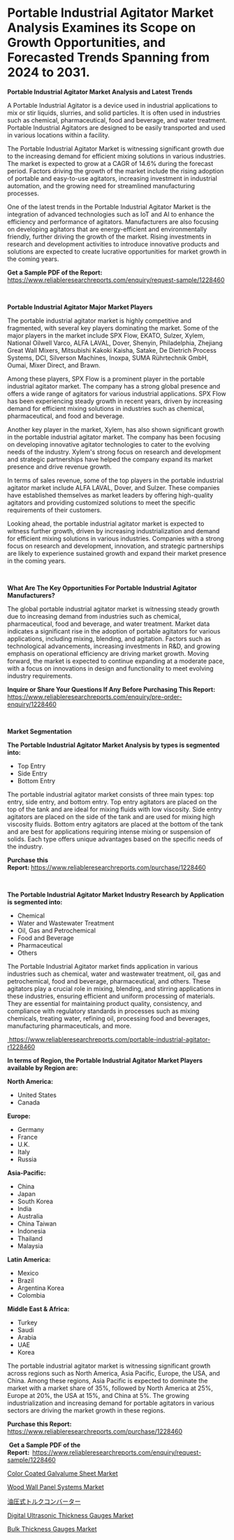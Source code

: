<p><h1>Portable Industrial Agitator Market Analysis Examines its Scope on Growth Opportunities, and Forecasted Trends Spanning from 2024 to 2031.</h1></p><p><strong>Portable Industrial Agitator Market Analysis and Latest Trends</strong></p>
<p><p>A Portable Industrial Agitator is a device used in industrial applications to mix or stir liquids, slurries, and solid particles. It is often used in industries such as chemical, pharmaceutical, food and beverage, and water treatment. Portable Industrial Agitators are designed to be easily transported and used in various locations within a facility.</p><p>The Portable Industrial Agitator Market is witnessing significant growth due to the increasing demand for efficient mixing solutions in various industries. The market is expected to grow at a CAGR of 14.6% during the forecast period. Factors driving the growth of the market include the rising adoption of portable and easy-to-use agitators, increasing investment in industrial automation, and the growing need for streamlined manufacturing processes.</p><p>One of the latest trends in the Portable Industrial Agitator Market is the integration of advanced technologies such as IoT and AI to enhance the efficiency and performance of agitators. Manufacturers are also focusing on developing agitators that are energy-efficient and environmentally friendly, further driving the growth of the market. Rising investments in research and development activities to introduce innovative products and solutions are expected to create lucrative opportunities for market growth in the coming years.</p></p>
<p><strong>Get a Sample PDF of the Report:&nbsp;</strong> <a href="https://www.reliableresearchreports.com/enquiry/request-sample/1228460">https://www.reliableresearchreports.com/enquiry/request-sample/1228460</a></p>
<p>&nbsp;</p>
<p><strong>Portable Industrial Agitator Major Market Players</strong></p>
<p><p>The portable industrial agitator market is highly competitive and fragmented, with several key players dominating the market. Some of the major players in the market include SPX Flow, EKATO, Sulzer, Xylem, National Oilwell Varco, ALFA LAVAL, Dover, Shenyin, Philadelphia, Zhejiang Great Wall Mixers, Mitsubishi Kakoki Kaisha, Satake, De Dietrich Process Systems, DCI, Silverson Machines, Inoxpa, SUMA Rührtechnik GmbH, Oumai, Mixer Direct, and Brawn.</p><p>Among these players, SPX Flow is a prominent player in the portable industrial agitator market. The company has a strong global presence and offers a wide range of agitators for various industrial applications. SPX Flow has been experiencing steady growth in recent years, driven by increasing demand for efficient mixing solutions in industries such as chemical, pharmaceutical, and food and beverage.</p><p>Another key player in the market, Xylem, has also shown significant growth in the portable industrial agitator market. The company has been focusing on developing innovative agitator technologies to cater to the evolving needs of the industry. Xylem's strong focus on research and development and strategic partnerships have helped the company expand its market presence and drive revenue growth.</p><p>In terms of sales revenue, some of the top players in the portable industrial agitator market include ALFA LAVAL, Dover, and Sulzer. These companies have established themselves as market leaders by offering high-quality agitators and providing customized solutions to meet the specific requirements of their customers.</p><p>Looking ahead, the portable industrial agitator market is expected to witness further growth, driven by increasing industrialization and demand for efficient mixing solutions in various industries. Companies with a strong focus on research and development, innovation, and strategic partnerships are likely to experience sustained growth and expand their market presence in the coming years.</p></p>
<p>&nbsp;</p>
<p><strong>What Are The Key Opportunities For Portable Industrial Agitator Manufacturers?</strong></p>
<p><p>The global portable industrial agitator market is witnessing steady growth due to increasing demand from industries such as chemical, pharmaceutical, food and beverage, and water treatment. Market data indicates a significant rise in the adoption of portable agitators for various applications, including mixing, blending, and agitation. Factors such as technological advancements, increasing investments in R&D, and growing emphasis on operational efficiency are driving market growth. Moving forward, the market is expected to continue expanding at a moderate pace, with a focus on innovations in design and functionality to meet evolving industry requirements.</p></p>
<p><strong>Inquire or Share Your Questions If Any Before Purchasing This Report:</strong> <a href="https://www.reliableresearchreports.com/enquiry/pre-order-enquiry/1228460">https://www.reliableresearchreports.com/enquiry/pre-order-enquiry/1228460</a></p>
<p>&nbsp;</p>
<p><strong>Market Segmentation</strong></p>
<p><strong>The Portable Industrial Agitator Market Analysis by types is segmented into:</strong></p>
<p><ul><li>Top Entry</li><li>Side Entry</li><li>Bottom Entry</li></ul></p>
<p><p>The portable industrial agitator market consists of three main types: top entry, side entry, and bottom entry. Top entry agitators are placed on the top of the tank and are ideal for mixing fluids with low viscosity. Side entry agitators are placed on the side of the tank and are used for mixing high viscosity fluids. Bottom entry agitators are placed at the bottom of the tank and are best for applications requiring intense mixing or suspension of solids. Each type offers unique advantages based on the specific needs of the industry.</p></p>
<p><strong>Purchase this Report:&nbsp;</strong><a href="https://www.reliableresearchreports.com/purchase/1228460">https://www.reliableresearchreports.com/purchase/1228460</a></p>
<p>&nbsp;</p>
<p><strong>The Portable Industrial Agitator Market Industry Research by Application is segmented into:</strong></p>
<p><ul><li>Chemical</li><li>Water and Wastewater Treatment</li><li>Oil, Gas and Petrochemical</li><li>Food and Beverage</li><li>Pharmaceutical</li><li>Others</li></ul></p>
<p><p>The Portable Industrial Agitator market finds application in various industries such as chemical, water and wastewater treatment, oil, gas and petrochemical, food and beverage, pharmaceutical, and others. These agitators play a crucial role in mixing, blending, and stirring applications in these industries, ensuring efficient and uniform processing of materials. They are essential for maintaining product quality, consistency, and compliance with regulatory standards in processes such as mixing chemicals, treating water, refining oil, processing food and beverages, manufacturing pharmaceuticals, and more.</p></p>
<p><a href="https://www.reliableresearchreports.com/portable-industrial-agitator-r1228460">&nbsp;https://www.reliableresearchreports.com/portable-industrial-agitator-r1228460</a></p>
<p><strong>In terms of Region, the Portable Industrial Agitator Market Players available by Region are:</strong></p>
<p>
    <p> <strong> North America: </strong>
        <ul>
            <li>United States</li>
            <li>Canada</li>
        </ul>
        </p> 
    <p> <strong> Europe: </strong>
        <ul>
            <li>Germany</li>
            <li>France</li>
            <li>U.K.</li>
            <li>Italy</li>
            <li>Russia</li>
        </ul>
        </p> 
    <p> <strong> Asia-Pacific: </strong>
        <ul>
            <li>China</li>
            <li>Japan</li>
            <li>South Korea</li>
            <li>India</li>
            <li>Australia</li>
            <li>China Taiwan</li>
            <li>Indonesia</li>
            <li>Thailand</li>
            <li>Malaysia</li>
        </ul>
        </p> 
    <p> <strong> Latin America: </strong>
        <ul>
            <li>Mexico</li>
            <li>Brazil</li>
            <li>Argentina Korea</li>
            <li>Colombia</li>
        </ul>
        </p> 
    <p> <strong> Middle East & Africa: </strong>
        <ul>
            <li>Turkey</li>
            <li>Saudi</li>
            <li>Arabia</li>
            <li>UAE</li>
            <li>Korea</li>
        </ul>
    </p>
    </p>
<p><p>The portable industrial agitator market is witnessing significant growth across regions such as North America, Asia Pacific, Europe, the USA, and China. Among these regions, Asia Pacific is expected to dominate the market with a market share of 35%, followed by North America at 25%, Europe at 20%, the USA at 15%, and China at 5%. The growing industrialization and increasing demand for portable agitators in various sectors are driving the market growth in these regions.</p></p>
<p><strong>Purchase this Report: </strong><a href="https://www.reliableresearchreports.com/purchase/1228460">https://www.reliableresearchreports.com/purchase/1228460</a></p>
<p>&nbsp;<strong>Get a Sample PDF of the Report:&nbsp;&nbsp;</strong><a href="https://www.reliableresearchreports.com/enquiry/request-sample/1228460">https://www.reliableresearchreports.com/enquiry/request-sample/1228460</a></p>
<p><strong></strong></p>
<p><p><a href="https://issuu.com/reportprime-2/docs/color-coated-galvalume-sheet-market-size-2030.pptx">Color Coated Galvalume Sheet Market</a></p><p><a href="https://issuu.com/reportprime-2/docs/wood-wall-panel-systems-market-size-2030.pptx">Wood Wall Panel Systems Market</a></p><p><a href="https://github.com/lrlmopnhwd79300/Market-Research-Report-List-1/blob/main/342104940974.md">油圧式トルクコンバーター</a></p><p><a href="https://github.com/josesg55/Market-Research-Report-List-2/blob/main/digital-ultrasonic-thickness-gauges-market.md">Digital Ultrasonic Thickness Gauges Market</a></p><p><a href="https://github.com/indrystar/Market-Research-Report-List-3/blob/main/bulk-thickness-gauges-market.md">Bulk Thickness Gauges Market</a></p></p>